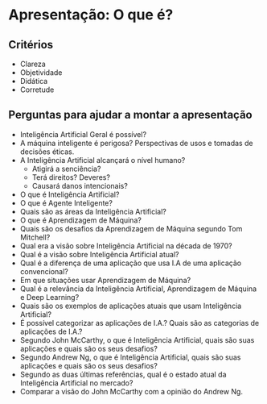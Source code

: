 # Apresentação: O que é?

## Critérios
- Clareza
- Objetividade
- Didática
- Corretude

## Perguntas para ajudar a montar a apresentação

- Inteligência Artificial Geral é possível?
- A máquina inteligente é perigosa? Perspectivas de usos e tomadas de decisões éticas.
- A Inteligência Artificial alcançará o nível humano?
    - Atigirá a senciência?
    - Terá direitos? Deveres?
    - Causará danos intencionais?  
- O que é Inteligência Artificial?
- O que é Agente Inteligente?
- Quais são as áreas da Inteligência Artificial? 
- O que é Aprendizagem de Máquina? 
- Quais são os desafios da Aprendizagem de Máquina segundo Tom Mitchell?
- Qual era a visão sobre Inteligência Artificial na década de 1970?
- Qual é a visão sobre Inteligência Artificial atual? 
- Qual é a diferença de uma aplicação que usa I.A de uma aplicação convencional? 
- Em que situações usar Aprendizagem de Máquina?
- Qual é a relevância da Inteligência Artificial, Aprendizagem de Máquina e Deep Learning?
- Quais são os exemplos de aplicações atuais que usam Inteligência Artificial?
- É possível categorizar as aplicações de I.A.? Quais são as categorias de aplicações de I.A.? 
- Segundo John McCarthy, o que é Inteligência Artificial, quais são suas aplicações e quais são os seus desafios?
- Segundo Andrew Ng, o que é Inteligência Artificial, quais são suas aplicações e quais são os seus desafios?
- Segundo as duas últimas referências, qual é o estado atual da Inteligência Artificial no mercado?
- Comparar a visão do John McCarthy com a opinião do Andrew Ng. 
